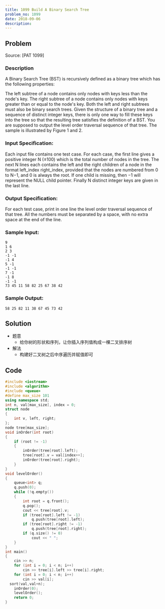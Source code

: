 ```yaml
---
title: 1099 Build A Binary Search Tree
problem_no: 1099
date: 2018-09-06
description:
---
```


<!--more-->

## Problem

Source: [PAT 1099]

### Description

A Binary Search Tree (BST) is recursively defined as a binary tree which has the following properties:

The left subtree of a node contains only nodes with keys less than the node's key. The right subtree of a node contains
only nodes with keys greater than or equal to the node's key. Both the left and right subtrees must also be binary
search trees. Given the structure of a binary tree and a sequence of distinct integer keys, there is only one way to
fill these keys into the tree so that the resulting tree satisfies the definition of a BST. You are supposed to output
the level order traversal sequence of that tree. The sample is illustrated by Figure 1 and 2.

### Input Specification:

Each input file contains one test case. For each case, the first line gives a positive integer N (≤100) which is the
total number of nodes in the tree. The next N lines each contains the left and the right children of a node in the
format left_index right_index, provided that the nodes are numbered from 0 to N−1, and 0 is always the root. If one
child is missing, then −1 will represent the NULL child pointer. Finally N distinct integer keys are given in the last
line.

### Output Specification:

For each test case, print in one line the level order traversal sequence of that tree. All the numbers must be separated
by a space, with no extra space at the end of the line.

### Sample Input:

```text
9
1 6
2 3
-1 -1
-1 4
5 -1
-1 -1
7 -1
-1 8
-1 -1
73 45 11 58 82 25 67 38 42
```

### Sample Output:

```text
58 25 82 11 38 67 45 73 42
```

## Solution

- 题意
  - 给你树的形状和序列，让你插入序列值构成一棵二叉排序树
- 解法
  - 构建好二叉树之后中序遍历并赋值即可

## Code




```cpp
#include <iostream>
#include <algorithm>
#include <queue>
#define max_size 101
using namespace std;
int n, val[max_size], index = 0;
struct node
{
    int v, left, right;
};
node tree[max_size];
void inOrder(int root)
{
    if (root != -1)
    {
        inOrder(tree[root].left);
        tree[root].v = val[index++];
        inOrder(tree[root].right);
    }
}
void levelOrder()
{
    queue<int> q;
    q.push(0);
    while (!q.empty())
    {
        int root = q.front();
        q.pop();
        cout << tree[root].v;
        if (tree[root].left != -1)
            q.push(tree[root].left);
        if (tree[root].right != -1)
            q.push(tree[root].right);
        if (q.size() != 0)
            cout << " ";
    }
}
int main()
{
    cin >> n;
    for (int i = 0; i < n; i++)
        cin >> tree[i].left >> tree[i].right;
    for (int i = 0; i < n; i++)
        cin >> val[i];
  sort(val,val+n);
    inOrder(0);
    levelOrder();
    return 0;
}
```
